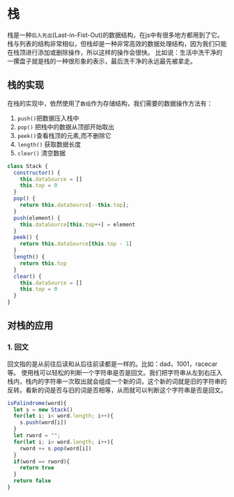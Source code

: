 # 栈
栈是一种`后入先出`(Last-in-Fist-Out)的数据结构，在js中有很多地方都用到了它。栈与列表的结构非常相似，但栈却是一种非常高效的数据处理结构，因为我们只能在栈顶进行添加或删除操作，所以这样的操作会很快。
比如说：生活中洗干净的一摞盘子就是栈的一种很形象的表示，最后洗干净的永远最先被拿走。
## 栈的实现
在栈的实现中，依然使用了`数组`作为存储结构，我们需要的数据操作方法有：
1. `push()`把数据压入栈中
2. `pop()` 把栈中的数据从顶部开始取出
3. `peek()`查看栈顶的元素,而不删除它
4. `length()` 获取数据长度
5. `clear()` 清空数据
```javascript
class Stack {
  constructor() {
    this.dataSource = []
    this.top = 0
  }
  pop() {
    return this.dataSource[--this.top];
  }
  push(element) {
    this.dataSource[this.top++] = element
  }
  peek() {
    return this.dataSource[this.top - 1]
  }
  length() {
    return this.top
  }
  clear() {
    this.dataSource = []
    this.top = 0
  }
}
```
## 对栈的应用
### 1. 回文
回文指的是从前往后读和从后往前读都是一样的。比如：dad，1001，racecar等。
使用栈可以轻松的判断一个字符串是否是回文。我们把字符串从左到右压入栈内，栈内的字符串一次取出就会组成一个新的词，这个新的词就是旧的字符串的反转。看新的词是否与旧的词是否相等，从而就可以判断这个字符串是否是回文。
```javascript
isPalindrome(word){
  let s = new Stack()
  for(let i; i< word.length; i++){
    s.push(word[i])
  }
  let rword = "";
  for(let i; i< word.length; i++){
    rword += s.pop(word[i])
  }
  if(word == rword){
    return true
  }
  return false
}
```

